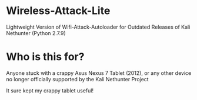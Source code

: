# Wireless-Attack-Lite
Lightweight Version of Wifi-Attack-Autoloader for Outdated Releases of Kali Nethunter (Python 2.7.9)

# Who is this for?
Anyone stuck with a crappy Asus Nexus 7 Tablet (2012), or any other device no longer officially supported by the Kali Nethunter Project

It sure kept my crappy tablet useful!
